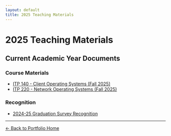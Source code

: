 ```yaml
---
layout: default
title: 2025 Teaching Materials
---
```


# 2025 Teaching Materials

## Current Academic Year Documents

### Course Materials
- [ITP 140 - Client Operating Systems (Fall 2025)](./ITP140_Fall2025_InstructorBenLamb.pdf)
- [ITP 220 - Network Operating Systems (Fall 2025)](./ITP220_Fall2025_InstructorBenLamb.pdf)

### Recognition
- [2024-25 Graduation Survey Recognition](./2024-25%20Graduation%20Survey%20Recognition%20-%20Benjamin%20M.%20Lamb%20-%20Outlook.pdf)

---
[← Back to Portfolio Home](../)
